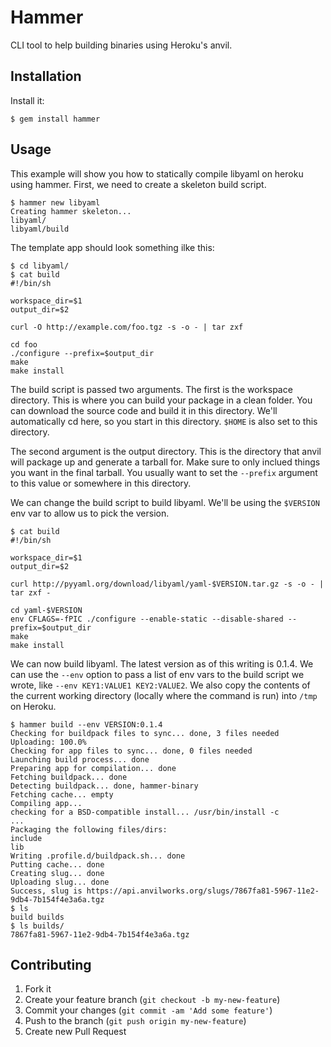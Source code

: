 # Hammer

CLI tool to help building binaries using Heroku's anvil.

## Installation

Install it:

    $ gem install hammer

## Usage

This example will show you how to statically compile libyaml on heroku using hammer. First, we need to create a skeleton build script.

    $ hammer new libyaml
    Creating hammer skeleton...
    libyaml/
    libyaml/build
    
The template app should look something ilke this:

    $ cd libyaml/
    $ cat build
    #!/bin/sh
    
    workspace_dir=$1
    output_dir=$2
    
    curl -O http://example.com/foo.tgz -s -o - | tar zxf
    
    cd foo
    ./configure --prefix=$output_dir
    make
    make install

The build script is passed two arguments. The first is the workspace directory. This is where you can build your package in a clean folder. You can download the source code and build it in this directory. We'll automatically cd here, so you start in this directory. `$HOME` is also set to this directory.

The second argument is the output directory. This is the directory that anvil will package up and generate a tarball for. Make sure to only inclued things you want in the final tarball. You usually want to set the `--prefix` argument to this value or somewhere in this directory.

We can change the build script to build libyaml. We'll be using the `$VERSION` env var to allow us to pick the version.

    $ cat build
    #!/bin/sh
    
    workspace_dir=$1
    output_dir=$2
    
    curl http://pyyaml.org/download/libyaml/yaml-$VERSION.tar.gz -s -o - | tar zxf -
    
    cd yaml-$VERSION
    env CFLAGS=-fPIC ./configure --enable-static --disable-shared --prefix=$output_dir
    make
    make install

We can now build libyaml. The latest version as of this writing is 0.1.4. We can use the `--env` option to pass a list of env vars to the build script we wrote, like `--env KEY1:VALUE1 KEY2:VALUE2`. We also copy the contents of the current working directory (locally where the command is run) into `/tmp` on Heroku.

    $ hammer build --env VERSION:0.1.4
    Checking for buildpack files to sync... done, 3 files needed
    Uploading: 100.0%
    Checking for app files to sync... done, 0 files needed
    Launching build process... done
    Preparing app for compilation... done
    Fetching buildpack... done
    Detecting buildpack... done, hammer-binary
    Fetching cache... empty
    Compiling app...
    checking for a BSD-compatible install... /usr/bin/install -c
    ...
    Packaging the following files/dirs:
    include
    lib
    Writing .profile.d/buildpack.sh... done
    Putting cache... done
    Creating slug... done
    Uploading slug... done
    Success, slug is https://api.anvilworks.org/slugs/7867fa81-5967-11e2-9db4-7b154f4e3a6a.tgz
    $ ls
    build builds
    $ ls builds/
    7867fa81-5967-11e2-9db4-7b154f4e3a6a.tgz

## Contributing

1. Fork it
2. Create your feature branch (`git checkout -b my-new-feature`)
3. Commit your changes (`git commit -am 'Add some feature'`)
4. Push to the branch (`git push origin my-new-feature`)
5. Create new Pull Request
